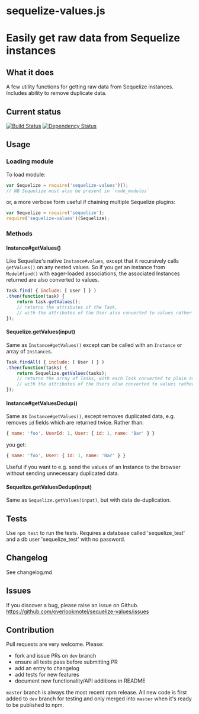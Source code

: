 # sequelize-values.js

# Easily get raw data from Sequelize instances

## What it does

A few utility functions for getting raw data from Sequelize instances. Includes ability to remove duplicate data.

## Current status

[![Build Status](https://secure.travis-ci.org/overlookmotel/sequelize-values.png?branch=master)](http://travis-ci.org/overlookmotel/sequelize-values)
[![Dependency Status](https://david-dm.org/overlookmotel/sequelize-values.png)](https://david-dm.org/overlookmotel/sequelize-values)

## Usage

### Loading module

To load module:

```js
var Sequelize = require('sequelize-values')();
// NB Sequelize must also be present in `node_modules`
```

or, a more verbose form useful if chaining multiple Sequelize plugins:

```js
var Sequelize = require('sequelize');
require('sequelize-values')(Sequelize);
```

### Methods

#### Instance#getValues()

Like Sequelize's native `Instance#values`, except that it recursively calls `getValues()` on any nested values. So if you get an instance from `Model#find()` with eager-loaded associations, the associated Instances returned are also converted to values.

```js
Task.find( { include: [ User ] } )
.then(function(task) {
	return task.getValues();
	// returns the attributes of the Task,
	// with the attributes of the User also converted to values rather than a DAO.
});
```

#### Sequelize.getValues(input)

Same as `Instance#getValues()` except can be called with an `Instance` or array of `Instance`s.

```js
Task.findAll( { include: [ User ] } )
.then(function(tasks) {
	return Sequelize.getValues(tasks);
	// returns the array of Tasks, with each Task converted to plain attributes,
	// with the attributes of the Users also converted to values rather than DAOs.
});
```

#### Instance#getValuesDedup()

Same as `Instance#getValues()`, except removes duplicated data, e.g. removes `id` fields which are returned twice. Rather than:

```js
{ name: 'foo', UserId: 1, User: { id: 1, name: 'Bar' } }
```

you get:

```js
{ name: 'foo', User: { id: 1, name: 'Bar' } }
```

Useful if you want to e.g. send the values of an Instance to the browser without sending unnecessary duplicated data.

#### Sequelize.getValuesDedup(input)

Same as `Sequelize.getValues(input)`, but with data de-duplication.

## Tests

Use `npm test` to run the tests.
Requires a database called 'sequelize_test' and a db user 'sequelize_test' with no password.

## Changelog

See changelog.md

## Issues

If you discover a bug, please raise an issue on Github. https://github.com/overlookmotel/sequelize-values/issues

## Contribution

Pull requests are very welcome. Please:

* fork and issue PRs on `dev` branch
* ensure all tests pass before submitting PR
* add an entry to changelog
* add tests for new features
* document new functionality/API additions in README

`master` branch is always the most recent npm release. All new code is first added to `dev` branch for testing and only merged into `master` when it's ready to be published to npm.
